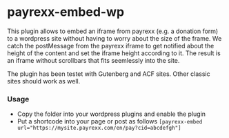 # payrexx-embed-wp

This plugin allows to embed an iframe from payrexx (e.g. a donation form) to a wordpress site without having to worry about the size of the frame. We catch the postMessage from the payrexx iframe to get notified about the height of the content and set the iframe height according to it. The result is an iframe without scrollbars that fits seemlessly into the site.

The plugin has been testet with Gutenberg and ACF sites. Other classic sites should work as well.

### Usage
- Copy the folder into your wordpress plugins and enable the plugin
- Put a shortcode into your page or post as follows 
`[payrexx-embed url="https://mysite.payrexx.com/en/pay?cid=abcdefgh"]`
